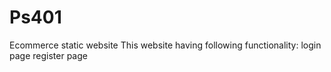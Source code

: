 # Ps401
Ecommerce static website
This website having following functionality:
login page
register page
